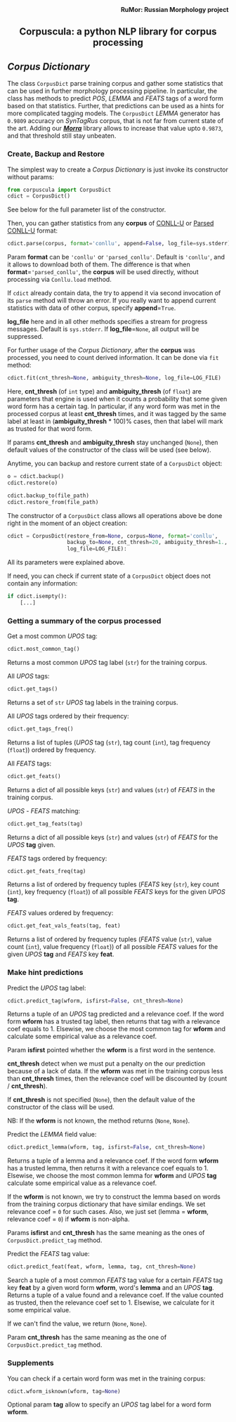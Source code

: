 <div align="right"><strong>RuMor: Russian Morphology project</strong></div>
<h2 align="center">Corpuscula: a python NLP library for corpus processing</h2>

## *Corpus Dictionary*

The class `CorpusDict` parse training corpus and gather some statistics that
can be used in further morphology processing pipeline. In particular, the
class has methods to predict *POS*, *LEMMA* and *FEATS* tags of a word form
based on that statistics. Further, that predictions can be used as a hints for
more complicated tagging models. The `CorpusDict` *LEMMA* generator has
`0.9809` accuracy on *SynTagRus* corpus, that is not far from current state of
the art. Adding our [***Morra***](https://github.com/fostroll/morra) library
allows to increase that value upto `0.9873`, and that threshold still stay
unbeaten.

### Create, Backup and Restore

The simplest way to create a *Corpus Dictionary* is just invoke its
constructor without params:
```python
from corpuscula import CorpusDict
cdict = CorpusDict()
```
See below for the full parameter list of the constructor.

Then, you can gather statistics from any **corpus** of
[CONLL-U](https://universaldependencies.org/format.html) or
[Parsed CONLL-U](https://github.com/fostroll/corpuscula/blob/master/doc/README_PARSED_CONLLU.md)
format:
```python
cdict.parse(corpus, format='conllu', append=False, log_file=sys.stderr)
```
Param **format** can be `'conllu'` or `'parsed_conllu'`. Default is
`'conllu'`, and it allows to download both of them. The difference is that
when **format**=`'parsed_conllu'`, the **corpus** will be used directly,
without processing via `Conllu.load` method.

If `cdict` already contain data, the try to append it via second invocation of
its `parse` method will throw an error. If you really want to append current
statistics with data of other corpus, specify **append**=`True`.

**log_file** here and in all other methods specifies a stream for progress
messages. Default is `sys.stderr`. If **log_file**=`None`, all output will be
suppressed.

For further usage of the *Corpus Dictionary*, after the **corpus** was
processed, you need to count derived information. It can be done via `fit`
method:
```python
cdict.fit(cnt_thresh=None, ambiguity_thresh=None, log_file=LOG_FILE)
```
Here, **cnt_thresh** (of `int` type) and **ambiguity_thresh** (of `float`) are
parameters that engine is used when it counts a probability that some given
word form has a certain tag. In particular, if any word form was met in the
processed corpus at least **cnt_thresh** times, and it was tagged by the same
label at least in (**ambiguity_thresh** * 100)% cases, then that label will
mark as trusted for that word form.

If params **cnt_thresh** and **ambiguity_thresh** stay unchanged (`None`),
then default values of the constructor of the class will be used (see below).

Anytime, you can backup and restore current state of a `CorpusDict` object:
```python
o = cdict.backup()
cdict.restore(o)

cdict.backup_to(file_path)
cdict.restore_from(file_path)
```

The constructor of a `CorpusDict` class allows all operations above be done
right in the moment of an object creation:
```python
cdict = CorpusDict(restore_from=None, corpus=None, format='conllu',
                   backup_to=None, cnt_thresh=20, ambiguity_thresh=1.,
                   log_file=LOG_FILE):
```
All its parameters were explained above.

If need, you can check if current state of a `CorpusDict` object does not
contain any information:
```python
if cdict.isempty():
    [...]
```

### Getting a summary of the corpus processed

Get a most common *UPOS* tag:
```python
cdict.most_common_tag()
```
Returns a most common *UPOS* tag label (`str`) for the training corpus.

All *UPOS* tags:
```python
cdict.get_tags()
```
Returns a set of `str` *UPOS* tag labels in the training corpus.

All *UPOS* tags ordered by their frequency:
```python
cdict.get_tags_freq()
```
Returns a list of tuples (*UPOS* tag (`str`), tag count (`int`), tag frequency
(`float`)) ordered by frequency.

All *FEATS* tags:
```python
cdict.get_feats()
```
Returns a dict of all possible keys (`str`) and values (`str`) of *FEATS* in
the training corpus.

*UPOS* - *FEATS* matching:
```python
cdict.get_tag_feats(tag)
```
Returns a dict of all possible keys (`str`) and values (`str`) of *FEATS*
for the *UPOS* **tag** given.

*FEATS* tags ordered by frequency:
```python
cdict.get_feats_freq(tag)
```
Returns a list of ordered by frequency tuples (*FEATS* key (`str`), key count
(`int`), key frequency (`float`)) of all possible *FEATS* keys for the given
*UPOS* **tag**.

*FEATS* values ordered by frequency:
```python
cdict.get_feat_vals_feats(tag, feat)
```
Returns a list of ordered by frequency tuples (*FEATS* value (`str`), 
value count (`int`), value frequency (`float`)) of all possible *FEATS* values
for the given *UPOS* **tag** and *FEATS* key **feat**.

### Make hint predictions

Predict the *UPOS* tag label:
```python
cdict.predict_tag(wform, isfirst=False, cnt_thresh=None)
```
Returns a tuple of an *UPOS* tag predicted and a relevance coef. If the word
form **wform** has a trusted tag label, then returns that tag with a relevance
coef equals to 1. Elsewise, we choose the most common tag for **wform** and
calculate some empirical value as a relevance coef.

Param **isfirst** pointed whether the **wform** is a first word in the
sentence.

**cnt_thresh** detect when we must put a penalty on the our prediction because
of a lack of data. If the **wform** was met in the training corpus less than
**cnt_thresh** times, then the relevance coef will be discounted by (count /
**cnt_thresh**).

If **cnt_thresh** is not specified (`None`), then the default value of the
constructor of the class will be used.

NB: If the **wform** is not known, the method returns (`None`, `None`).

Predict the *LEMMA* field value:
```python
cdict.predict_lemma(wform, tag, isfirst=False, cnt_thresh=None)
```
Returns a tuple of a lemma and a relevance coef. If the word form **wform**
has a trusted lemma, then returns it with a relevance coef equals to 1.
Elsewise, we choose the most common lemma for **wform** and *UPOS* **tag**
calculate some empirical value as a relevance coef.

If the **wform** is not known, we try to construct the lemma based on words
from the training corpus dictionary that have similar endings. We set
relevance coef = `0` for such cases. Also, we just set (lemma = **wform**,
relevance coef = `0`) if **wform** is non-alpha.

Params **isfirst** and **cnt_thresh** has the same meaning as the ones of 
`CorpusDict.predict_tag` method.

Predict the *FEATS* tag value:
```python
cdict.predict_feat(feat, wform, lemma, tag, cnt_thresh=None)
```
Search a tuple of a most common *FEATS* tag value for a certain *FEATS* tag
key **feat** by a given word form **wform**, word's **lemma** and an *UPOS*
**tag**. Returns a tuple of a value found and a relevance coef. If the value
counted as trusted, then the relevance coef set to 1. Elsewise, we calculate
for it some empirical value.

If we can't find the value, we return (`None`, `None`).

Param **cnt_thresh** has the same meaning as the one of
`CorpusDict.predict_tag` method.

### Supplements

You can check if a certain word form was met in the training corpus:
```python
cdict.wform_isknown(wform, tag=None)
```
Optional param **tag** allow to specify an *UPOS* tag label for a word form
**wform**.
